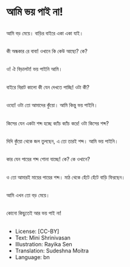# আমি ভয় পাই না!

##
আমি বড় মেয়ে। বাড়ির বাইরে একা একা যাই।

##
কী অন্ধকার রে বাবা! ওখানে কি কেউ আছো? কে? 

##
ও! ঐ বিড়ালটা! ভয় পাইনি আমি। 

##
বাইরে বিরাট কালো কী যেন দেখতে পাচ্ছি! ওটা কী? 

##
ওহো! ওটা তো আমাদের কুঁয়ো। আমি কিন্তু ভয় পাইনি। 

##
কিসের যেন একটা শব্দ হচ্ছে ক্যাঁচ ক্যাঁচ করে! ওটা কিসের শব্দ? 

##
দিদি কুঁয়ো থেকে জল তুলছেন, এ তো তারই শব্দ। আমি ভয় পাইনি। 

##
কার যেন পায়ের শব্দ শোনা যাচ্ছে! কে? কে ওখানে? 

##
ও তো আমারই মায়ের পায়ের শব্দ। মাঠ থেকে হেঁটে হেঁটে বাড়ি ফিরছেন। 

##
আমি এখন তো বড় মেয়ে। 

##
কোনো কিছুতেই আর ভয় পাই না! 

##
* License: [CC-BY]
* Text: Mini Shrinivasan
* Illustration: Rayika Sen
* Translation: Sudeshna Moitra
* Language: bn

